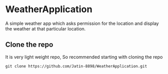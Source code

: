 # WeatherApplication
A simple weather app which asks permission for the location and display the weather at that particular location.
## Clone the repo
It is very light weight repo, So recommended starting with cloning the repo
```
git clone https://github.com/Jatin-8898/WeatherApplication.git
```



